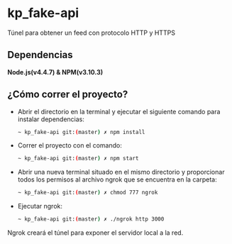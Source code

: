 # kp_fake-api
Túnel para obtener un feed con protocolo HTTP y HTTPS

## Dependencias

**Node.js(v4.4.7) & NPM(v3.10.3)**

## ¿Cómo correr el proyecto?

- Abrir el directorio en la terminal y ejecutar el siguiente comando para instalar dependencias:

    ```sh
    ~ kp_fake-api git:(master) ✗ npm install
    ```

- Correr el proyecto con el comando:

    ```sh
    ~ kp_fake-api git:(master) ✗ npm start
    ```

- Abrir una nueva terminal situado en el mismo directorio y proporcionar todos los permisos al archivo ngrok que se encuentra en la carpeta:

    ```sh
    ~ kp_fake-api git:(master) ✗ chmod 777 ngrok
    ```

- Ejecutar ngrok:
    
    ```sh
    ~ kp_fake-api git:(master) ✗ ./ngrok http 3000
    ```
    
Ngrok creará el túnel para exponer el servidor local a la red.
